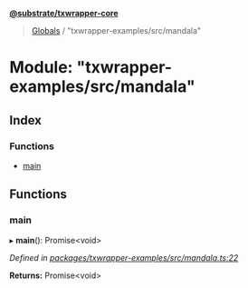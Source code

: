 **[@substrate/txwrapper-core](../README.md)**

> [Globals](../globals.md) / "txwrapper-examples/src/mandala"

# Module: "txwrapper-examples/src/mandala"

## Index

### Functions

* [main](_txwrapper_examples_src_mandala_.md#main)

## Functions

### main

▸ **main**(): Promise<void\>

*Defined in [packages/txwrapper-examples/src/mandala.ts:22](https://github.com/paritytech/txwrapper-core/blob/731a943/packages/txwrapper-examples/src/mandala.ts#L22)*

**Returns:** Promise<void\>
